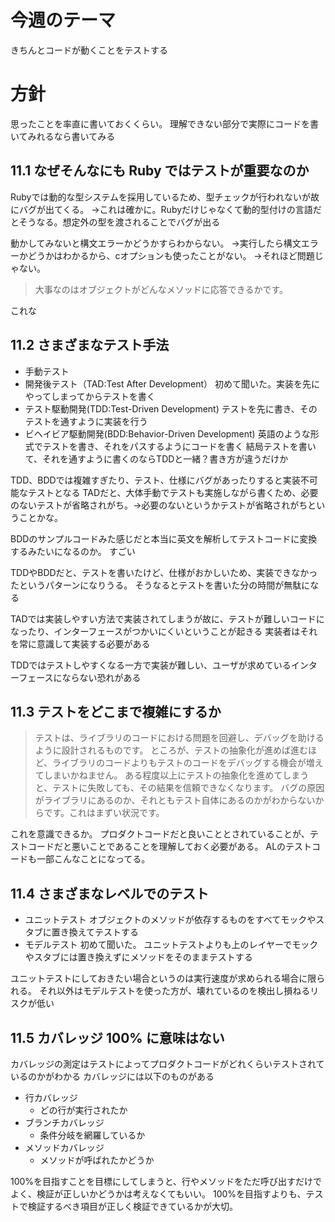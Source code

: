 # 今週のテーマ
きちんとコードが動くことをテストする

# 方針
思ったことを率直に書いておくくらい。
理解できない部分で実際にコードを書いてみれるなら書いてみる

## 11.1 なぜそんなにも Ruby ではテストが重要なのか
Rubyでは動的な型システムを採用しているため、型チェックが行われないが故にバグが出てくる。
→これは確かに。Rubyだけじゃなくて動的型付けの言語だとそうなる。想定外の型を渡されることでバグが出る

動かしてみないと構文エラーかどうかすらわからない。
→実行したら構文エラーかどうかはわかるから、cオプションも使ったことがない。
→それほど問題じゃない。

> 大事なのはオブジェクトがどんなメソッドに応答できるかです。

これな

## 11.2 さまざまなテスト手法
- 手動テスト
- 開発後テスト（TAD:Test After Development）
  初めて聞いた。実装を先にやってしまってからテストを書く
- テスト駆動開発(TDD:Test-Driven Development)
  テストを先に書き、そのテストを通すように実装を行う
- ビヘイビア駆動開発(BDD:Behavior-Driven Development)
  英語のような形式でテストを書き、それをパスするようにコードを書く
  結局テストを書いて、それを通すように書くのならTDDと一緒？書き方が違うだけか

TDD、BDDでは複雑すぎたり、テスト、仕様にバグがあったりすると実装不可能なテストとなる
TADだと、大体手動でテストも実施しながら書くため、必要のないテストが省略されがち。→必要のないというかテストが省略されがちということかな。

BDDのサンプルコードみた感じだと本当に英文を解析してテストコードに変換するみたいになるのか。
すごい

TDDやBDDだと、テストを書いたけど、仕様がおかしいため、実装できなかったというパターンになりうる。
そうなるとテストを書いた分の時間が無駄になる

TADでは実装しやすい方法で実装されてしまうが故に、テストが難しいコードになったり、インターフェースがつかいにくいということが起きる
実装者はそれを常に意識して実装する必要がある

TDDではテストしやすくなる一方で実装が難しい、ユーザが求めているインターフェースにならない恐れがある

## 11.3 テストをどこまで複雑にするか

> テストは、ライブラリのコードにおける問題を回避し、デバッグを助けるように設計されるものです。
> ところが、テストの抽象化が進めば進むほど、ライブラリのコードよりもテストのコードをデバッグする機会が増えてしまいかねません。
> ある程度以上にテストの抽象化を進めてしまうと、テストに失敗しても、その結果を信頼できなくなります。
> バグの原因がライブラリにあるのか、それともテスト自体にあるのかがわからないからです。これはまずい状況です。

これを意識できるか。
プロダクトコードだと良いこととされていることが、テストコードだと悪いことであることを理解しておく必要がある。
ALのテストコードも一部こんなことになってる。


## 11.4 さまざまなレベルでのテスト
- ユニットテスト
  オブジェクトのメソッドが依存するものをすべてモックやスタブに置き換えてテストする
- モデルテスト
  初めて聞いた。
  ユニットテストよりも上のレイヤーでモックやスタブには置き換えずにメソッドをそのままテストする

ユニットテストにしておきたい場合というのは実行速度が求められる場合に限られる。
それ以外はモデルテストを使った方が、壊れているのを検出し損ねるリスクが低い

## 11.5 カバレッジ 100% に意味はない
カバレッジの測定はテストによってプロダクトコードがどれくらいテストされているのかがわかる
カバレッジには以下のものがある
- 行カバレッジ
    - どの行が実行されたか
- ブランチカバレッジ
    - 条件分岐を網羅しているか
- メソッドカバレッジ
    - メソッドが呼ばれたかどうか

100%を目指すことを目標にしてしまうと、行やメソッドをただ呼び出すだけでよく、検証が正しいかどうかは考えなくてもいい。
100%を目指すよりも、テストで検証するべき項目が正しく検証できているかが大切。




